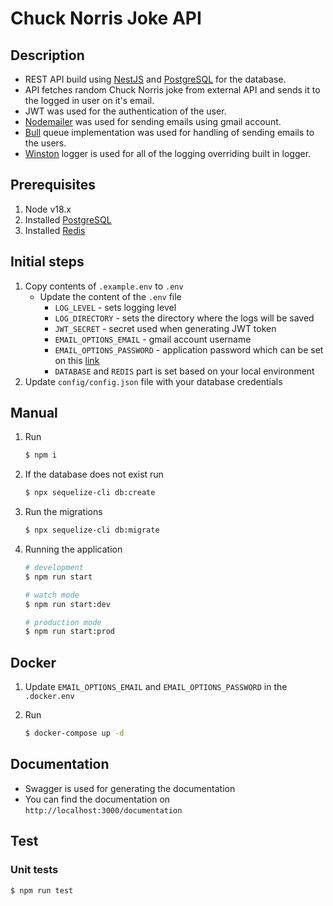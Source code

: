 # Chuck Norris Joke API

## Description
- REST API build using [NestJS](https://nestjs.com/) and [PostgreSQL](https://www.postgresql.org/) for the database. 
- API fetches random Chuck Norris joke from external API and sends it to the logged in user on it's email. 
- JWT was used for the authentication of the user. 
- [Nodemailer](https://nodemailer.com/) was used for sending emails using gmail account.
- [Bull](https://github.com/nestjs/bull) queue implementation was used for handling of sending emails to the users.
- [Winston](https://github.com/winstonjs/winston) logger is used for all of the logging overriding built in logger.
## Prerequisites

1. Node v18.x
2. Installed [PostgreSQL](https://www.postgresql.org/download/)
3. Installed [Redis](https://redis.io/download/)

## Initial steps

1. Copy contents of `.example.env` to `.env`
    - Update the content of the `.env` file
        - `LOG_LEVEL` - sets logging level
        - `LOG_DIRECTORY` - sets the directory where the logs will be saved
        - `JWT_SECRET` - secret used when generating JWT token
        - `EMAIL_OPTIONS_EMAIL` - gmail account username
        - `EMAIL_OPTIONS_PASSWORD` - application password which can be set on this [link](https://myaccount.google.com/apppasswords)
        - `DATABASE` and `REDIS` part is set based on your local environment
2. Update `config/config.json` file with your database credentials

## Manual
1. Run 
    ```bash 
    $ npm i 
    ```
2. If the database does not exist run
    ```bash
    $ npx sequelize-cli db:create
    ```
3. Run the migrations
    ```bash
    $ npx sequelize-cli db:migrate
    ```
4. Running the application
    ```bash
    # development
    $ npm run start

    # watch mode
    $ npm run start:dev

    # production mode
    $ npm run start:prod
    ```
## Docker
1. Update `EMAIL_OPTIONS_EMAIL` and `EMAIL_OPTIONS_PASSWORD` in the `.docker.env` 

2. Run
    ```bash
    $ docker-compose up -d
    ```

## Documentation
- Swagger is used for generating the documentation
- You can find the documentation on `http://localhost:3000/documentation`

## Test
### Unit tests
```bash
$ npm run test
```